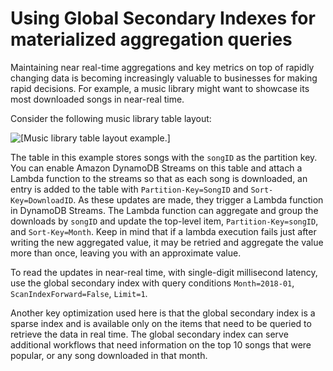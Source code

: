 # Using Global Secondary Indexes for materialized aggregation queries<a name="bp-gsi-aggregation"></a>

Maintaining near real\-time aggregations and key metrics on top of rapidly changing data is becoming increasingly valuable to businesses for making rapid decisions\. For example, a music library might want to showcase its most downloaded songs in near\-real time\. 

Consider the following music library table layout:

![\[Music library table layout example.\]](http://docs.aws.amazon.com/amazondynamodb/latest/developerguide/images/AggregationQueries.png)

The table in this example stores songs with the `songID` as the partition key\. You can enable Amazon DynamoDB Streams on this table and attach a Lambda function to the streams so that as each song is downloaded, an entry is added to the table with `Partition-Key=SongID` and `Sort-Key=DownloadID`\. As these updates are made, they trigger a Lambda function in DynamoDB Streams\. The Lambda function can aggregate and group the downloads by `songID` and update the top\-level item, `Partition-Key=songID`, and `Sort-Key=Month`\. Keep in mind that if a lambda execution fails just after writing the new aggregated value, it may be retried and aggregate the value more than once, leaving you with an approximate value\.

To read the updates in near\-real time, with single\-digit millisecond latency, use the global secondary index with query conditions `Month=2018-01`, `ScanIndexForward=False`, `Limit=1`\.

Another key optimization used here is that the global secondary index is a sparse index and is available only on the items that need to be queried to retrieve the data in real time\. The global secondary index can serve additional workflows that need information on the top 10 songs that were popular, or any song downloaded in that month\.